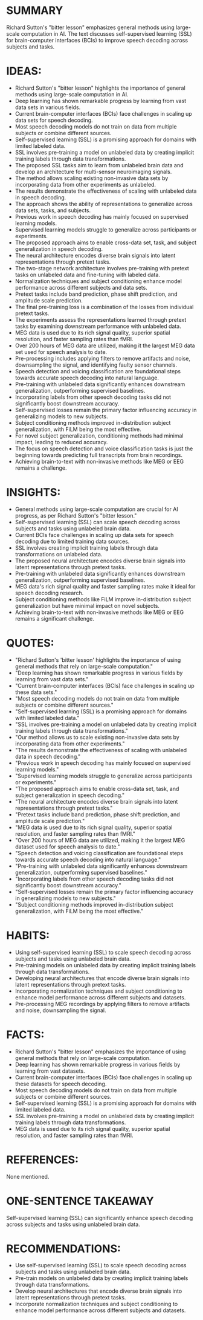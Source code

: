 # SUMMARY
Richard Sutton's "bitter lesson" emphasizes general methods using large-scale computation in AI. The text discusses self-supervised learning (SSL) for brain-computer interfaces (BCIs) to improve speech decoding across subjects and tasks.

# IDEAS:
- Richard Sutton's "bitter lesson" highlights the importance of general methods using large-scale computation in AI.
- Deep learning has shown remarkable progress by learning from vast data sets in various fields.
- Current brain-computer interfaces (BCIs) face challenges in scaling up data sets for speech decoding.
- Most speech decoding models do not train on data from multiple subjects or combine different sources.
- Self-supervised learning (SSL) is a promising approach for domains with limited labeled data.
- SSL involves pre-training a model on unlabeled data by creating implicit training labels through data transformations.
- The proposed SSL tasks aim to learn from unlabeled brain data and develop an architecture for multi-sensor neuroimaging signals.
- The method allows scaling existing non-invasive data sets by incorporating data from other experiments as unlabeled.
- The results demonstrate the effectiveness of scaling with unlabeled data in speech decoding.
- The approach shows the ability of representations to generalize across data sets, tasks, and subjects.
- Previous work in speech decoding has mainly focused on supervised learning models.
- Supervised learning models struggle to generalize across participants or experiments.
- The proposed approach aims to enable cross-data set, task, and subject generalization in speech decoding.
- The neural architecture encodes diverse brain signals into latent representations through pretext tasks.
- The two-stage network architecture involves pre-training with pretext tasks on unlabeled data and fine-tuning with labeled data.
- Normalization techniques and subject conditioning enhance model performance across different subjects and data sets.
- Pretext tasks include band prediction, phase shift prediction, and amplitude scale prediction.
- The final pre-training loss is a combination of the losses from individual pretext tasks.
- The experiments assess the representations learned through pretext tasks by examining downstream performance with unlabeled data.
- MEG data is used due to its rich signal quality, superior spatial resolution, and faster sampling rates than fMRI.
- Over 200 hours of MEG data are utilized, making it the largest MEG data set used for speech analysis to date.
- Pre-processing includes applying filters to remove artifacts and noise, downsampling the signal, and identifying faulty sensor channels.
- Speech detection and voicing classification are foundational steps towards accurate speech decoding into natural language.
- Pre-training with unlabeled data significantly enhances downstream generalization, outperforming supervised baselines.
- Incorporating labels from other speech decoding tasks did not significantly boost downstream accuracy.
- Self-supervised losses remain the primary factor influencing accuracy in generalizing models to new subjects.
- Subject conditioning methods improved in-distribution subject generalization, with FiLM being the most effective.
- For novel subject generalization, conditioning methods had minimal impact, leading to reduced accuracy.
- The focus on speech detection and voice classification tasks is just the beginning towards predicting full transcripts from brain recordings.
- Achieving brain-to-text with non-invasive methods like MEG or EEG remains a challenge.

# INSIGHTS:
- General methods using large-scale computation are crucial for AI progress, as per Richard Sutton's "bitter lesson."
- Self-supervised learning (SSL) can scale speech decoding across subjects and tasks using unlabeled brain data.
- Current BCIs face challenges in scaling up data sets for speech decoding due to limited training data sources.
- SSL involves creating implicit training labels through data transformations on unlabeled data.
- The proposed neural architecture encodes diverse brain signals into latent representations through pretext tasks.
- Pre-training with unlabeled data significantly enhances downstream generalization, outperforming supervised baselines.
- MEG data's rich signal quality and faster sampling rates make it ideal for speech decoding research.
- Subject conditioning methods like FiLM improve in-distribution subject generalization but have minimal impact on novel subjects.
- Achieving brain-to-text with non-invasive methods like MEG or EEG remains a significant challenge.

# QUOTES:
- "Richard Sutton's 'bitter lesson' highlights the importance of using general methods that rely on large-scale computation."
- "Deep learning has shown remarkable progress in various fields by learning from vast data sets."
- "Current brain-computer interfaces (BCIs) face challenges in scaling up these data sets."
- "Most speech decoding models do not train on data from multiple subjects or combine different sources."
- "Self-supervised learning (SSL) is a promising approach for domains with limited labeled data."
- "SSL involves pre-training a model on unlabeled data by creating implicit training labels through data transformations."
- "Our method allows us to scale existing non-invasive data sets by incorporating data from other experiments."
- "The results demonstrate the effectiveness of scaling with unlabeled data in speech decoding."
- "Previous work in speech decoding has mainly focused on supervised learning models."
- "Supervised learning models struggle to generalize across participants or experiments."
- "The proposed approach aims to enable cross-data set, task, and subject generalization in speech decoding."
- "The neural architecture encodes diverse brain signals into latent representations through pretext tasks."
- "Pretext tasks include band prediction, phase shift prediction, and amplitude scale prediction."
- "MEG data is used due to its rich signal quality, superior spatial resolution, and faster sampling rates than fMRI."
- "Over 200 hours of MEG data are utilized, making it the largest MEG dataset used for speech analysis to date."
- "Speech detection and voicing classification are foundational steps towards accurate speech decoding into natural language."
- "Pre-training with unlabeled data significantly enhances downstream generalization, outperforming supervised baselines."
- "Incorporating labels from other speech decoding tasks did not significantly boost downstream accuracy."
- "Self-supervised losses remain the primary factor influencing accuracy in generalizing models to new subjects."
- "Subject conditioning methods improved in-distribution subject generalization, with FiLM being the most effective."

# HABITS:
- Using self-supervised learning (SSL) to scale speech decoding across subjects and tasks using unlabeled brain data.
- Pre-training models on unlabeled data by creating implicit training labels through data transformations.
- Developing neural architectures that encode diverse brain signals into latent representations through pretext tasks.
- Incorporating normalization techniques and subject conditioning to enhance model performance across different subjects and datasets.
- Pre-processing MEG recordings by applying filters to remove artifacts and noise, downsampling the signal.

# FACTS:
- Richard Sutton's "bitter lesson" emphasizes the importance of using general methods that rely on large-scale computation.
- Deep learning has shown remarkable progress in various fields by learning from vast datasets.
- Current brain-computer interfaces (BCIs) face challenges in scaling up these datasets for speech decoding.
- Most speech decoding models do not train on data from multiple subjects or combine different sources.
- Self-supervised learning (SSL) is a promising approach for domains with limited labeled data.
- SSL involves pre-training a model on unlabeled data by creating implicit training labels through data transformations.
- MEG data is used due to its rich signal quality, superior spatial resolution, and faster sampling rates than fMRI.

# REFERENCES:
None mentioned.

# ONE-SENTENCE TAKEAWAY
Self-supervised learning (SSL) can significantly enhance speech decoding across subjects and tasks using unlabeled brain data.

# RECOMMENDATIONS:
- Use self-supervised learning (SSL) to scale speech decoding across subjects and tasks using unlabeled brain data.
- Pre-train models on unlabeled data by creating implicit training labels through data transformations.
- Develop neural architectures that encode diverse brain signals into latent representations through pretext tasks.
- Incorporate normalization techniques and subject conditioning to enhance model performance across different subjects and datasets.